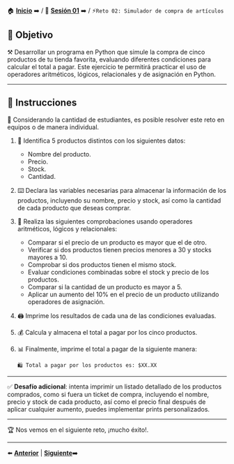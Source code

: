 🏠 [**Inicio**](../../Readme.md) ➡️ / 📖 [**Sesión 01**](../Readme.md) ➡️ / ⚡`Reto 02: Simulador de compra de artículos`

## 🎯 Objetivo

⚒️ Desarrollar un programa en Python que simule la compra de cinco productos de tu tienda favorita, evaluando diferentes condiciones para calcular el total a pagar. Este ejercicio te permitirá practicar el uso de operadores aritméticos, lógicos, relacionales y de asignación en Python.

---

## 📝 Instrucciones

👥 Considerando la cantidad de estudiantes, es posible resolver este reto en equipos o de manera individual.

1. 🛒 Identifica 5 productos distintos con los siguientes datos:
   - Nombre del producto.
   - Precio.
   - Stock.
   - Cantidad.

2. ⌨️ Declara las variables necesarias para almacenar la información de los productos, incluyendo su nombre, precio y stock, así como la cantidad de cada producto que deseas comprar.

3. 🧮 Realiza las siguientes comprobaciones usando operadores aritméticos, lógicos y relacionales:
   - Comparar si el precio de un producto es mayor que el de otro.
   - Verificar si dos productos tienen precios menores a 30 y stocks mayores a 10.
   - Comprobar si dos productos tienen el mismo stock.
   - Evaluar condiciones combinadas sobre el stock y precio de los productos.
   - Comparar si la cantidad de un producto es mayor a 5.
   - Aplicar un aumento del 10% en el precio de un producto utilizando operadores de asignación.

4. 🖨️ Imprime los resultados de cada una de las condiciones evaluadas.

5. 💰 Calcula y almacena el total a pagar por los cinco productos.

6. 📊 Finalmente, imprime el total a pagar de la siguiente manera:

   ```plaintext
   🛍️ Total a pagar por los productos es: $XX.XX
   ```

---

✅ **Desafío adicional**: intenta imprimir un listado detallado de los productos comprados, como si fuera un ticket de compra, incluyendo el nombre, precio y stock de cada producto, así como el precio final después de aplicar cualquier aumento, puedes implementar prints personalizados.

---

🏆 Nos vemos en el siguiente reto, ¡mucho éxito!.

---

⬅️ [**Anterior**](../Readme.md) | [**Siguiente**](../Ejemplo-03/Readme.md)➡️